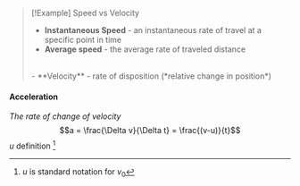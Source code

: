 > [!Example] Speed vs Velocity
> - **Instantaneous Speed** - an instantaneous rate of travel at a specific point in time
> - **Average speed** - the average rate of traveled distance
> <br>
> - **Velocity** - rate of disposition (*relative change in position*)

#### Acceleration
*The rate of change of velocity*
$$a = \frac{\Delta v}{\Delta t} = \frac{(v-u)}{t}$$$u$ definition [^1]

[^1]:  ${u}$ is standard notation for $v_0$


